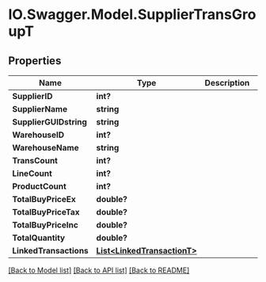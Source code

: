 # IO.Swagger.Model.SupplierTransGroupT
## Properties

Name | Type | Description | Notes
------------ | ------------- | ------------- | -------------
**SupplierID** | **int?** |  | [optional] 
**SupplierName** | **string** |  | [optional] 
**SupplierGUIDstring** | **string** |  | [optional] 
**WarehouseID** | **int?** |  | [optional] 
**WarehouseName** | **string** |  | [optional] 
**TransCount** | **int?** |  | [optional] 
**LineCount** | **int?** |  | [optional] 
**ProductCount** | **int?** |  | [optional] 
**TotalBuyPriceEx** | **double?** |  | [optional] 
**TotalBuyPriceTax** | **double?** |  | [optional] 
**TotalBuyPriceInc** | **double?** |  | [optional] 
**TotalQuantity** | **double?** |  | [optional] 
**LinkedTransactions** | [**List&lt;LinkedTransactionT&gt;**](LinkedTransactionT.md) |  | [optional] 

[[Back to Model list]](../README.md#documentation-for-models) [[Back to API list]](../README.md#documentation-for-api-endpoints) [[Back to README]](../README.md)

